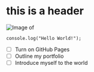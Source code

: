 # this is a header

![Image of](https://marmelab.com/images/blog/ascii-art-converter/homer.png)

```
console.log("Hello World!");
```

- [ ] Turn on GitHub Pages
- [ ] Outline my portfolio
- [ ] Introduce myself to the world

